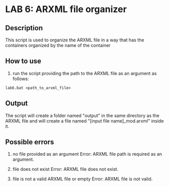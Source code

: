 # LAB 6: ARXML file organizer

## Description

This script is used to organize the ARXML file in a way that has the containers organized by the name of the container

## How to use

1. run the script providing the path to the ARXML file as an argument as follows:

```
lab6.bat <path_to_arxml_file>
```

## Output

The script will create a folder named "output" in the same directory as the ARXML file and will create a file named
"[input file name]\_mod.arxml" inside it.

## Possible errors

1. no file provided as an argument
   Error: ARXML file path is required as an argument.

2. file does not exist
   Error: ARXML file does not exist.

3. file is not a valid ARXML file or empty
   Error: ARXML file is not valid.
